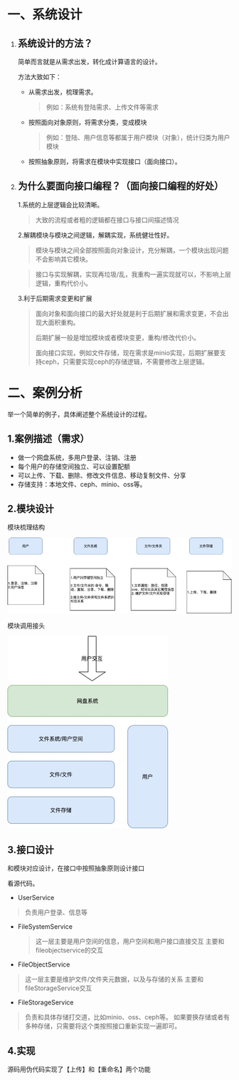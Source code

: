 

# 一、系统设计

1. ## 系统设计的方法？

   简单而言就是从需求出发，转化成计算语言的设计。

   方法大致如下：

   - 从需求出发，梳理需求。

     > 例如：系统有登陆需求、上传文件等需求

   - 按照面向对象原则，将需求分类，变成模块

     > 例如：登陆、用户信息等都属于用户模块（对象），统计归类为用户模块

   - 按照抽象原则，将需求在模块中实现接口（面向接口）。

2. ## 为什么要面向接口编程？（面向接口编程的好处）

   1.系统的上层逻辑会比较清晰。

   > 大致的流程或者粗的逻辑都在接口与接口间描述情况

   2.解耦模块与模块之间逻辑，解耦实现，系统健壮性好。

   > 模块与模块之间全部按照面向对象设计，充分解耦，一个模块出现问题不会影响其它模块。

   > 接口与实现解耦，实现再垃圾/乱，我重构一遍实现就可以，不影响上层逻辑，重构代价小。

   3.利于后期需求变更和扩展

   > 面向对象和面向接口的最大好处就是利于后期扩展和需求变更，不会出现大面积重构。
   >
   > 后期扩展一般是增加模块或者模块变更，重构/修改代价小。
   >
   > 面向接口实现，例如文件存储，现在需求是minio实现，后期扩展要支持ceph，只需要实现ceph的存储逻辑，不需要修改上层逻辑。

# 二、案例分析

举一个简单的例子，具体阐述整个系统设计的过程。

## 1.案例描述（需求）

- 做一个网盘系统，多用户登录、注销、注册
- 每个用户的存储空间独立、可以设置配额
- 可以上传、下载、删除、修改文件信息、移动复制文件、分享
- 存储支持：本地文件、ceph、minio、oss等。

## 2.模块设计

模块梳理结构

![](assets/model.jpg)



模块调用接头

![](assets/arc.jpg)

## 3.接口设计

和模块对应设计，在接口中按照抽象原则设计接口

看源代码。

- UserService

> 负责用户登录、信息等
- FileSystemService

  > 这一层主要是用户空间的信息，用户空间和用户接口直接交互
  > 主要和fileobjectservice的交互

- FileObjectService
> 这一层主要是维护文件/文件夹元数据，以及与存储的关系
> 主要和fileStorageService交互

- FileStorageService
> 负责和具体存储打交道，比如minio、oss、ceph等。
> 如果要换存储或者有多种存储，只需要将这个类按照接口重新实现一遍即可。

## 4.实现

源码用伪代码实现了【上传】和【重命名】两个功能
